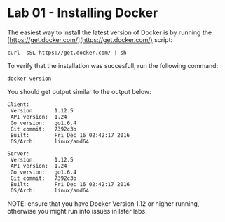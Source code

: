 # Lab 01 - Installing Docker

The easiest way to install the latest version of Docker is by running the [https://get.docker.com/](https://get.docker.com/) script:

```
curl -sSL https://get.docker.com/ | sh
```

To verify that the installation was succesfull, run the following command:

```
docker version
```

You should get output similar to the output below:

```
Client:
 Version:      1.12.5
 API version:  1.24
 Go version:   go1.6.4
 Git commit:   7392c3b
 Built:        Fri Dec 16 02:42:17 2016
 OS/Arch:      linux/amd64

Server:
 Version:      1.12.5
 API version:  1.24
 Go version:   go1.6.4
 Git commit:   7392c3b
 Built:        Fri Dec 16 02:42:17 2016
 OS/Arch:      linux/amd64
```

NOTE: ensure that you have Docker Version 1.12 or higher running, otherwise you might run into issues in later labs.

